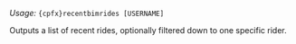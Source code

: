 *Usage:* `{cpfx}recentbimrides [USERNAME]`

Outputs a list of recent rides, optionally filtered down to one specific rider.
